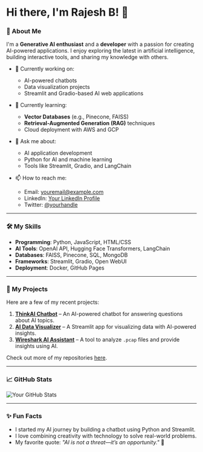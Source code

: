 # Hi there, I'm Rajesh B! 👋

### 🚀 About Me
I'm a **Generative AI enthusiast** and a **developer** with a passion for creating AI-powered applications. I enjoy exploring the latest in artificial intelligence, building interactive tools, and sharing my knowledge with others.

- 🔭 Currently working on: 
  - AI-powered chatbots
  - Data visualization projects
  - Streamlit and Gradio-based AI web applications

- 🌱 Currently learning: 
  - **Vector Databases** (e.g., Pinecone, FAISS)
  - **Retrieval-Augmented Generation (RAG)** techniques
  - Cloud deployment with AWS and GCP

- 💬 Ask me about:
  - AI application development
  - Python for AI and machine learning
  - Tools like Streamlit, Gradio, and LangChain

- 📫 How to reach me:
  - Email: [youremail@example.com](mailto:youremail@example.com)
  - LinkedIn: [Your LinkedIn Profile](https://linkedin.com/in/your-profile)
  - Twitter: [@yourhandle](https://twitter.com/yourhandle)

---

### 🛠️ My Skills
- **Programming**: Python, JavaScript, HTML/CSS
- **AI Tools**: OpenAI API, Hugging Face Transformers, LangChain
- **Databases**: FAISS, Pinecone, SQL, MongoDB
- **Frameworks**: Streamlit, Gradio, Open WebUI
- **Deployment**: Docker, GitHub Pages

---

### 🌟 My Projects
Here are a few of my recent projects:
1. [**ThinkAI Chatbot**](https://github.com/username/ThinkAI-chatbot) – An AI-powered chatbot for answering questions about AI topics.
2. [**AI Data Visualizer**](https://github.com/username/AI-Data-Visualizer) – A Streamlit app for visualizing data with AI-powered insights.
3. [**Wireshark AI Assistant**](https://github.com/username/Wireshark-AI-Assistant) – A tool to analyze `.pcap` files and provide insights using AI.

Check out more of my repositories [here](https://github.com/username?tab=repositories).

---

### 📈 GitHub Stats
![Your GitHub Stats](https://github-readme-stats.vercel.app/api?username=YourUsername&show_icons=true&theme=radical)

---

### ✨ Fun Facts
- I started my AI journey by building a chatbot using Python and Streamlit.
- I love combining creativity with technology to solve real-world problems.
- My favorite quote: _"AI is not a threat—it’s an opportunity."_ 🚀
